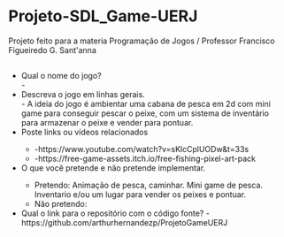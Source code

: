 # Projeto-SDL_Game-UERJ
Projeto feito para a materia Programação de Jogos / Professor Francisco Figueiredo G. Sant'anna
##
<ul>
     <li> Qual o nome do jogo?</li>
          -
     <li> Descreva o jogo em linhas gerais.</li>
          - A ideia do jogo é ambientar uma cabana de pesca em 2d com mini game para conseguir pescar o peixe, com um sistema de inventário para armazenar o peixe e vender para pontuar.
          <br> 
     <li> Poste links ou vídeos relacionados</li>
          <ul>
               <li>-https://www.youtube.com/watch?v=sKlcCplUODw&t=33s</li>
               <li>-https://free-game-assets.itch.io/free-fishing-pixel-art-pack</li>
           </ul>
     <li> O que você pretende e não pretende implementar.</li>
     <ul>
          <li>Pretendo: Animação de pesca, caminhar. Mini game de pesca. Inventario e/ou um lugar para vender os peixes e pontuar.
          <li>Não pretendo: </li>
     </ul>
     <li> Qual o link para o repositório com o código fonte?
          - https://github.com/arthurhernandezp/ProjetoGameUERJ
     </li>
</ul>

